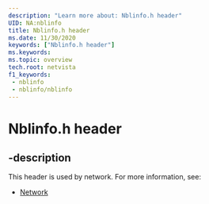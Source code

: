 ```yaml
---
description: "Learn more about: Nblinfo.h header"
UID: NA:nblinfo
title: Nblinfo.h header
ms.date: 11/30/2020
keywords: ["Nblinfo.h header"]
ms.keywords: 
ms.topic: overview
tech.root: netvista
f1_keywords:
 - nblinfo
 - nblinfo/nblinfo
---
```


# Nblinfo.h header


## -description

This header is used by network. For more information, see:

- [Network](../_netvista/index.md)

